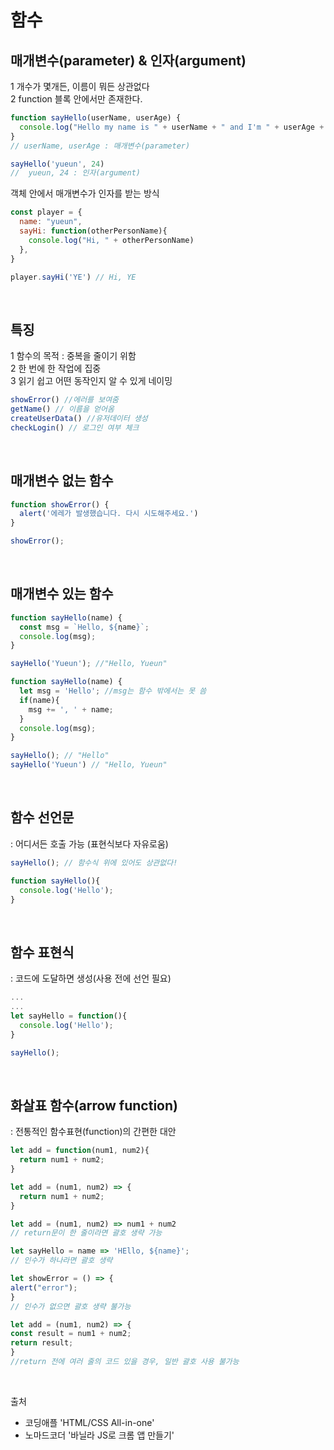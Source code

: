 # 함수

## 매개변수(parameter) & 인자(argument)
1 개수가 몇개든, 이름이 뭐든 상관없다  
2 function 블록 안에서만 존재한다.
```jsx
function sayHello(userName, userAge) { 
  console.log("Hello my name is " + userName + " and I'm " + userAge + " years old.")
}
// userName, userAge : 매개변수(parameter)

sayHello('yueun', 24)
//  yueun, 24 : 인자(argument)
```
객체 안에서 매개변수가 인자를 받는 방식
```jsx
const player = {
  name: "yueun",
  sayHi: function(otherPersonName){
    console.log("Hi, " + otherPersonName)
  },
}

player.sayHi('YE') // Hi, YE
```
<br>

## 특징
1 함수의 목적 : 중복을 줄이기 위함  
2 한 번에 한 작업에 집중  
3 읽기 쉽고 어떤 동작인지 알 수 있게 네이밍  
  ```javascript
  showError() //에러를 보여줌
  getName() // 이름을 얻어옴
  createUserData() //유저데이터 생성
  checkLogin() // 로그인 여부 체크
  ```
<br>

## 매개변수 없는 함수
  ```javascript
  function showError() {
    alert('에레가 발생했습니다. 다시 시도해주세요.')
  }
  
  showError();
  ```
<br>

## 매개변수 있는 함수
  ```javascript
  function sayHello(name) {
    const msg = `Hello, ${name}`; 
    console.log(msg);
  }
  
  sayHello('Yueun'); //"Hello, Yueun"
  
  function sayHello(name) {
    let msg = 'Hello'; //msg는 함수 밖에서는 못 씀
    if(name){
      msg += ', ' + name;
    }
    console.log(msg);
  }
  
  sayHello(); // "Hello"
  sayHello('Yueun') // "Hello, Yueun"
  
  ```
<br>

## 함수 선언문 
: 어디서든 호출 가능 (표현식보다 자유로움)
  ```javascript
  sayHello(); // 함수식 위에 있어도 상관없다!
  
  function sayHello(){
    console.log('Hello');
  }
  ```
<br>

## 함수 표현식 
: 코드에 도달하면 생성(사용 전에 선언 필요)
  ```javascript
  ...
  ...
  let sayHello = function(){
    console.log('Hello');
  }
  
  sayHello();
  ```
  <br>

  ## 화살표 함수(arrow function)
  : 전통적인 함수표현(function)의 간편한 대안
  ```javascript
  let add = function(num1, num2){
	return num1 + num2;
  }

  let add = (num1, num2) => {
    return num1 + num2;
  }

  let add = (num1, num2) => num1 + num2 
  // return문이 한 줄이라면 괄호 생략 가능

  let sayHello = name => 'HEllo, ${name}';
  // 인수가 하나라면 괄호 생략 
  
  let showError = () => { 
  alert("error");
  }
  // 인수가 없으면 괄호 생략 불가능

  let add = (num1, num2) => { 
  const result = num1 + num2;
  return result;
  }
  //return 전에 여러 줄의 코드 있을 경우, 일반 괄호 사용 불가능
  ```
  <br>

출처
- 코딩애플 'HTML/CSS All-in-one' 
- 노마드코더 '바닐라 JS로 크롬 앱 만들기'